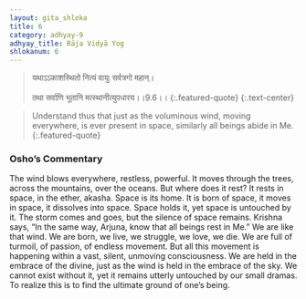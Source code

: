 ```yaml
---
layout: gita_shloka
title: 6
category: adhyay-9
adhyay_title: Rāja Vidyā Yog
shlokanum: 6
---
```


> यथाऽऽकाशस्थितो नित्यं वायुः सर्वत्रगो महान्।<br><br>तथा सर्वाणि भूतानि मत्स्थानीत्युपधारय।।9.6।।
{:.featured-quote} 
{:.text-center}

> Understand thus that just as the voluminous wind, moving everywhere, is ever present in space, similarly all beings abide in Me.
{:.featured-quote}

### Osho’s Commentary
The wind blows everywhere, restless, powerful. It moves through the trees, across the mountains, over the oceans. But where does it rest? It rests in space, in the ether, akasha. Space is its home. It is born of space, it moves in space, it dissolves into space. Space holds it, yet space is untouched by it. The storm comes and goes, but the silence of space remains.
Krishna says, “In the same way, Arjuna, know that all beings rest in Me.”
We are like that wind. We are born, we live, we struggle, we love, we die. We are full of turmoil, of passion, of endless movement. But all this movement is happening within a vast, silent, unmoving consciousness. We are held in the embrace of the divine, just as the wind is held in the embrace of the sky. We cannot exist without it, yet it remains utterly untouched by our small dramas. To realize this is to find the ultimate ground of one’s being.
